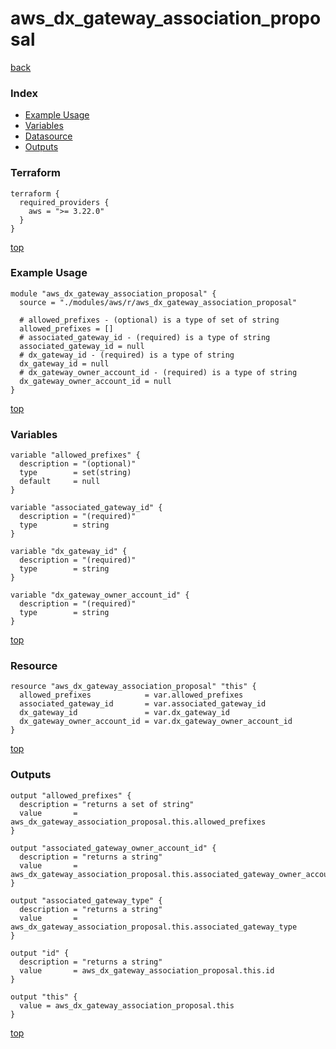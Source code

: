 # aws_dx_gateway_association_proposal

[back](../aws.md)

### Index

- [Example Usage](#example-usage)
- [Variables](#variables)
- [Datasource](#datasource)
- [Outputs](#outputs)

### Terraform

```hcl
terraform {
  required_providers {
    aws = ">= 3.22.0"
  }
}
```

[top](#index)

### Example Usage

```hcl
module "aws_dx_gateway_association_proposal" {
  source = "./modules/aws/r/aws_dx_gateway_association_proposal"

  # allowed_prefixes - (optional) is a type of set of string
  allowed_prefixes = []
  # associated_gateway_id - (required) is a type of string
  associated_gateway_id = null
  # dx_gateway_id - (required) is a type of string
  dx_gateway_id = null
  # dx_gateway_owner_account_id - (required) is a type of string
  dx_gateway_owner_account_id = null
}
```

[top](#index)

### Variables

```hcl
variable "allowed_prefixes" {
  description = "(optional)"
  type        = set(string)
  default     = null
}

variable "associated_gateway_id" {
  description = "(required)"
  type        = string
}

variable "dx_gateway_id" {
  description = "(required)"
  type        = string
}

variable "dx_gateway_owner_account_id" {
  description = "(required)"
  type        = string
}
```

[top](#index)

### Resource

```hcl
resource "aws_dx_gateway_association_proposal" "this" {
  allowed_prefixes            = var.allowed_prefixes
  associated_gateway_id       = var.associated_gateway_id
  dx_gateway_id               = var.dx_gateway_id
  dx_gateway_owner_account_id = var.dx_gateway_owner_account_id
}
```

[top](#index)

### Outputs

```hcl
output "allowed_prefixes" {
  description = "returns a set of string"
  value       = aws_dx_gateway_association_proposal.this.allowed_prefixes
}

output "associated_gateway_owner_account_id" {
  description = "returns a string"
  value       = aws_dx_gateway_association_proposal.this.associated_gateway_owner_account_id
}

output "associated_gateway_type" {
  description = "returns a string"
  value       = aws_dx_gateway_association_proposal.this.associated_gateway_type
}

output "id" {
  description = "returns a string"
  value       = aws_dx_gateway_association_proposal.this.id
}

output "this" {
  value = aws_dx_gateway_association_proposal.this
}
```

[top](#index)